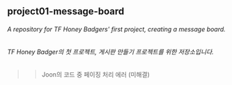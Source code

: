 ## project01-message-board
###### A repository for TF Honey Badgers' first project, creating a message board.
###### TF Honey Badger의 첫 프로젝트, 게시판 만들기 프로젝트를 위한 저장소입니다.

>> Joon의 코드 중 페이징 처리 에러 (미해결)